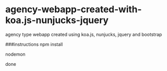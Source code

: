 # agency-webapp-created-with-koa.js-nunjucks-jquery
agency type webapp created using koa.js, nunjucks, jquery and bootstrap

###instructions
npm install

nodemon

done
